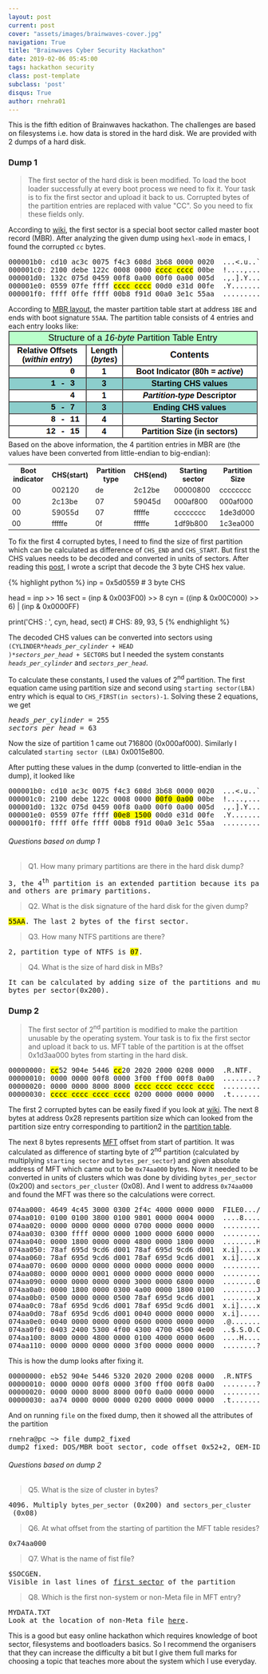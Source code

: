 ```yaml
---
layout: post
current: post
cover: "assets/images/brainwaves-cover.jpg"
navigation: True
title: "Brainwaves Cyber Security Hackathon"
date: 2019-02-06 05:45:00
tags: hackathon security
class: post-template
subclass: 'post'
disqus: True
author: rnehra01
---
```


This is the fifth edition of Brainwaves hackathon. The challenges are based on filesystems i.e. how data is stored in the hard disk. We are provided with 2 dumps of a hard disk.

<h3>Dump 1</h3>
<blockquote>
<p>The first sector of the hard disk is been modified. To load the boot loader successfully at every boot process we need to fix it. Your task is to fix the first sector and upload it back to us. Corrupted bytes  of the partition entries  are replaced  with value "CC". So you need to fix  these fields only.</p>
</blockquote>
According to <a href="https://en.wikipedia.org/wiki/Master_boot_record">wiki</a>, the first sector is a special boot sector called master boot record (MBR). After analyzing the given dump using <code>hexl-mode</code> in emacs, I found the corrupted <code>cc</code> bytes.

<pre>
000001b0: cd10 ac3c 0075 f4c3 608d 3b68 0000 0020  ...<.u..`.;h...
000001c0: 2100 debe 122c 0008 0000 <mark>cccc cccc</mark> 00be  !....,..........
000001d0: 132c 075d 0459 00f8 0a00 00f0 0a00 005d  .,.].Y.........]
000001e0: 0559 07fe ffff <mark>cccc cccc</mark> 00d0 e31d 00fe  .Y..............
000001f0: ffff 0ffe ffff 00b8 f91d 00a0 3e1c 55aa  ............>..U
</pre>

According to <a href="https://en.wikipedia.org/wiki/Master_boot_record#Sector_layout">MBR layout</a>, the master partition table start at address <code>1BE</code> and ends with boot signature <code>55AA</code>. The partition table consists of 4 entries and each entry looks like:
<img src="/assets/images/PartitionTables.png" alt="Partition Entry">
Based on the above information, the 4 partition entries in MBR are (the values have been converted from little-endian to big-endian):

<table id="part-table">
<tbody>
<tr>
<th>Boot indicator</th>
<th>CHS(start)</th>
<th>Partition type</th>
<th>CHS(end)</th>
<th>Starting sector</th>
<th>Partition Size</th>
</tr>
<tr>
<td>00</td>
<td>002120</td>
<td>de</td>
<td>2c12be</td>
<td>00000800</td>
<td>cccccccc</td>
</tr>
<tr class="even">
<td>00</td>
<td>2c13be</td>
<td>07</td>
<td>59045d</td>
<td>000af800</td>
<td>000af000</td>
</tr>
<tr>
<td>00</td>
<td>59055d</td>
<td>07</td>
<td>fffffe</td>
<td>cccccccc</td>
<td>1de3d000</td>
</tr>
<tr class="even">
<td>00</td>
<td>fffffe</td>
<td>0f</td>
<td>fffffe</td>
<td>1df9b800</td>
<td>1c3ea000</td>
</tr>
</tbody>
</table>

To fix the first 4 corrupted bytes, I need to find the size of first partition which can be calculated as difference of <code>CHS_END</code> and <code>CHS_START</code>. But first the CHS values needs to be decoded and converted in units of sectors. After reading this <a href="https://thestarman.pcministry.com/asm/mbr/PartTables.htm#Decoding">post</a>, I wrote a script that decode the 3 byte CHS hex value.

{% highlight python %}
inp = 0x5d0559		# 3 byte CHS 

head = inp >> 16
sect =  (inp & 0x003F00) >> 8
cyn = ((inp & 0x00C000) >> 6) | (inp & 0x0000FF)

print('CHS : ', cyn, head, sect)     # CHS: 89, 93, 5
{% endhighlight %}

The decoded CHS values can be converted into sectors using <code>(CYLINDER*<i>heads_per_cylinder</i> + HEAD )*<i>sectors_per_head</i> + SECTORS</code> but I needed the system constants <code><i>heads_per_cylinder</i></code> and <code><i>sectors_per_head</i></code>.

To calculate these constants, I used the values of 2<sup>nd</sup> partition. The first equation came using partition size and second using <code>starting sector(LBA)</code> entry which is equal to <code>CHS_FIRST(in sectors)-1</code>. Solving these 2 equations, we get

<pre>
<i>heads_per_cylinder</i> = 255
<i>sectors_per_head</i> = 63
</pre>

Now the size of partition 1 came out 716800 (0x000af000). Similarly I calculated <code>starting sector (LBA)</code> 0x0015e800.

After putting these values in the dump (converted to little-endian in the dump), it looked like

<pre>
000001b0: cd10 ac3c 0075 f4c3 608d 3b68 0000 0020  ...<.u..`.;h... 
000001c0: 2100 debe 122c 0008 0000 <mark>00f0 0a00</mark> 00be  !....,..........
000001d0: 132c 075d 0459 00f8 0a00 00f0 0a00 005d  .,.].Y.........]
000001e0: 0559 07fe ffff <mark>00e8 1500</mark> 00d0 e31d 00fe  .Y..............
000001f0: ffff 0ffe ffff 00b8 f91d 00a0 3e1c 55aa  ............>.U.
</pre>

<h6>Questions based on dump 1</h6>
<blockquote>
Q1. How many primary partitions are there in the hard disk dump?
</blockquote>

<pre>
3, the 4<sup>th</sup> partition is an extended partition because its partition type is <mark>0f</mark>
and others are primary partitions.
</pre>

<blockquote>
Q2. What is the disk signature of the hard disk for the given dump?
</blockquote>

<pre>
<mark>55AA</mark>. The last 2 bytes of the first sector.
</pre>

<blockquote>
Q3. How many NTFS partitions are there?
</blockquote>

<pre>
2, partition type of NTFS is <mark>07</mark>.
</pre>

<blockquote>
Q4. What is the size of hard disk in MBs?
</blockquote>

<pre>
It can be calculated by adding size of the partitions and multiplying by
bytes_per_sector(0x200).
</pre>

<h3>Dump 2</h3>

<blockquote>
The first sector of 2<sup>nd</sup> partition is modified to make the partition unusable by the operating system. Your task is to fix the first sector  and upload it back to us. MFT table of the partition is at the offset 0x1d3aa000 bytes from starting in the hard disk.
</blockquote>

<pre>
00000000: <mark>cc</mark>52 904e 5446 <mark>cc</mark>20 2020 2000 0208 0000  .R.NTF.    .....
00000010: 0000 0000 00f8 0000 3f00 ff00 00f8 0a00  ........?.......
00000020: 0000 0000 8000 8000 <mark>cccc cccc cccc cccc</mark>  ................
00000030: <mark>cccc cccc cccc cccc</mark> 0200 0000 0000 0000  .t..............
</pre>

The first 2 corrupted bytes can be easily fixed if you look at <a href="https://en.wikipedia.org/wiki/NTFS#Partition_Boot_Sector">wiki</a>. The next 8 bytes at address 0x28 represents partition size which can looked from the partition size entry corresponding to partition2 in the  <a href="#part-table">partition table</a>.

The next 8 bytes represents <a href="https://en.wikipedia.org/wiki/NTFS#Master_File_Table">MFT</a> offset from start of partition. It was calculated as difference of starting byte of 2<sup>nd</sup> partition (calculated by multiplying <code>starting sector</code> and <code>bytes_per_sector</code>) and given absolute address of MFT which came out to be <code>0x74aa000</code> bytes. Now it needed to be converted in units of clusters which was done by dividing <code>bytes_per_sector</code> (0x200) and <code>sectors_per_cluster</code> (0x08). And I went to address <code>0x74aa000</code> and found the MFT was there so the calculations were correct.
<pre id="dump2_fixed">
074aa000: 4649 4c45 3000 0300 2f4c 4000 0000 0000  FILE0.../L@.....
074aa010: 0100 0100 3800 0100 9801 0000 0004 0000  ....8...........
074aa020: 0000 0000 0000 0000 0700 0000 0000 0000  ................
074aa030: 0300 ffff 0000 0000 1000 0000 6000 0000  ............`...
074aa040: 0000 1800 0000 0000 4800 0000 1800 0000  ........H.......
074aa050: 78af 695d 9cd6 d001 78af 695d 9cd6 d001  x.i]....x.i]....
074aa060: 78af 695d 9cd6 d001 78af 695d 9cd6 d001  x.i]....x.i]....
074aa070: 0600 0000 0000 0000 0000 0000 0000 0000  ................
074aa080: 0000 0000 0001 0000 0000 0000 0000 0000  ................
074aa090: 0000 0000 0000 0000 3000 0000 6800 0000  ........0...h...
074aa0a0: 0000 1800 0000 0300 4a00 0000 1800 0100  ........J.......
074aa0b0: 0500 0000 0000 0500 78af 695d 9cd6 d001  ........x.i]....
074aa0c0: 78af 695d 9cd6 d001 78af 695d 9cd6 d001  x.i]....x.i]....
074aa0d0: 78af 695d 9cd6 d001 0040 0000 0000 0000  x.i].....@......
074aa0e0: 0040 0000 0000 0000 0600 0000 0000 0000  .@..............
074aa0f0: 0403 2400 5300 4f00 4300 4700 4500 4e00  ..$.S.O.C.G.E.N
074aa100: 8000 0000 4800 0000 0100 4000 0000 0600  ....H.....@.....
074aa110: 0000 0000 0000 0000 3f00 0000 0000 0000  ........?.......
</pre>

This is how the dump looks after fixing it.

<pre>
00000000: eb52 904e 5446 5320 2020 2000 0208 0000  .R.NTFS    .....
00000010: 0000 0000 00f8 0000 3f00 ff00 00f8 0a00  ........?.......
00000020: 0000 0000 8000 8000 00f0 0a00 0000 0000  ................
00000030: aa74 0000 0000 0000 0200 0000 0000 0000  .t..............
</pre>

And on running <code>file</code> on the fixed dump, then it showed all the attributes of the partition

<pre>
rnehra@pc ~> file dump2_fixed
dump2_fixed: DOS/MBR boot sector, code offset 0x52+2, OEM-ID "NTFS    ", sectors/cluster 8, Media descriptor 0xf8, sectors/track 63, heads 255, hidden sectors 718848, dos < 4.0 BootSector (0x80), FAT (1Y bit by descriptor); NTFS, sectors/track 63, sectors 716800, $MFT start cluster 29866, $MFTMirror start cluster 2, bytes/RecordSegment 2^(-1*246), clusters/index block 1, serial number 040ae5d9dae5d8c72
</pre>

<h6>Questions based on dump 2</h6>
<blockquote>
Q5. What is the size of cluster in bytes?
</blockquote>

<pre>
4096. Multiply <code>bytes_per_sector</code> (0x200) and <code>sectors_per_cluster</code> (0x08)
</pre>

<blockquote>
Q6. At what offset from the starting of partition the MFT table resides?
</blockquote>

<pre>
0x74aa000
</pre>

<blockquote>
Q7. What is the name of fist file?
</blockquote>

<pre>
$SOCGEN.
Visible in last lines of <a href="#dump2_fixed">first sector</a> of the partition
</pre>

<blockquote>
Q8. Which is the first non-system or non-Meta file in MFT entry?
</blockquote>

<pre>
MYDATA.TXT
Look at the location of non-Meta file <a href="https://en.wikipedia.org/wiki/NTFS#Metafiles">here</a>.
</pre>

This is a good but easy online hackathon which requires knowledge of boot sector, filesystems and bootloaders basics. So I recommend the organisers that they can increase the difficulty a bit but I give them full marks for choosing a topic that teaches more about the system which I use everyday.